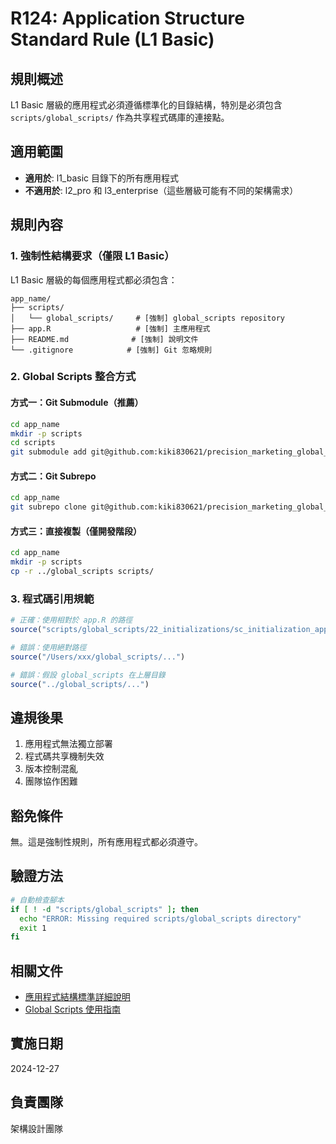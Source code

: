 # R124: Application Structure Standard Rule (L1 Basic)

## 規則概述
L1 Basic 層級的應用程式必須遵循標準化的目錄結構，特別是必須包含 `scripts/global_scripts/` 作為共享程式碼庫的連接點。

## 適用範圍
- **適用於**: l1_basic 目錄下的所有應用程式
- **不適用於**: l2_pro 和 l3_enterprise（這些層級可能有不同的架構需求）

## 規則內容

### 1. 強制性結構要求（僅限 L1 Basic）
L1 Basic 層級的每個應用程式都必須包含：
```
app_name/
├── scripts/
│   └── global_scripts/     # [強制] global_scripts repository
├── app.R                   # [強制] 主應用程式
├── README.md              # [強制] 說明文件
└── .gitignore            # [強制] Git 忽略規則
```

### 2. Global Scripts 整合方式

#### 方式一：Git Submodule（推薦）
```bash
cd app_name
mkdir -p scripts
cd scripts
git submodule add git@github.com:kiki830621/precision_marketing_global_scripts.git global_scripts
```

#### 方式二：Git Subrepo
```bash
cd app_name
git subrepo clone git@github.com:kiki830621/precision_marketing_global_scripts.git scripts/global_scripts
```

#### 方式三：直接複製（僅開發階段）
```bash
cd app_name
mkdir -p scripts
cp -r ../global_scripts scripts/
```

### 3. 程式碼引用規範
```r
# 正確：使用相對於 app.R 的路徑
source("scripts/global_scripts/22_initializations/sc_initialization_app_mode.R")

# 錯誤：使用絕對路徑
source("/Users/xxx/global_scripts/...")

# 錯誤：假設 global_scripts 在上層目錄
source("../global_scripts/...")
```

## 違規後果
1. 應用程式無法獨立部署
2. 程式碼共享機制失效
3. 版本控制混亂
4. 團隊協作困難

## 豁免條件
無。這是強制性規則，所有應用程式都必須遵守。

## 驗證方法
```bash
# 自動檢查腳本
if [ ! -d "scripts/global_scripts" ]; then
  echo "ERROR: Missing required scripts/global_scripts directory"
  exit 1
fi
```

## 相關文件
- [應用程式結構標準詳細說明](../../docs/APP_STRUCTURE_STANDARD.md)
- [Global Scripts 使用指南](../README.md)

## 實施日期
2024-12-27

## 負責團隊
架構設計團隊 